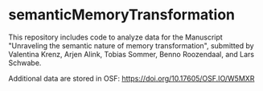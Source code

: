# semanticMemoryTransformation

This repository includes code to analyze data for the Manuscript "Unraveling the semantic nature of memory transformation", 
submitted by Valentina Krenz, Arjen Alink, Tobias Sommer, Benno Roozendaal, and Lars Schwabe.

Additional data are stored in OSF: https://doi.org/10.17605/OSF.IO/W5MXR 

